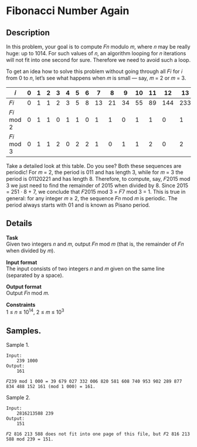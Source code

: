 # Fibonacci Number Again

## Description
In this problem, your goal is to compute 𝐹𝑛 modulo 𝑚, where 𝑛 may be really huge: up to 1014. For such
values of 𝑛, an algorithm looping for 𝑛 iterations will not fit into one second for sure. Therefore we need to
avoid such a loop.

To get an idea how to solve this problem without going through all 𝐹𝑖 for 𝑖 from 0 to 𝑛, let’s see what
happens when 𝑚 is small — say, 𝑚 = 2 or 𝑚 = 3.

|𝑖 | 0| 1| 2 | 3 | 4 | 5 | 6 | 7 | 8 | 9 | 10 | 11 | 12 | 13 | 14 | 15 |
|--------|---|--|---|---|---|---|---|---|---|---|----|----|----|----|----|----|
|𝐹𝑖| 0| 1| 1 | 2 | 3 | 5 | 8 | 13 | 21 | 34 | 55 | 89 | 144 | 233 | 377 | 610 |
|𝐹𝑖 mod 2| 0 | 1 | 1 | 0 | 1 | 1 | 0 | 1 | 1 | 0 | 1 | 1 | 0 | 1 | 1 | 0 |
|𝐹𝑖 mod 3| 0 | 1 | 1 | 2 | 0 | 2 | 2 | 1 | 0 | 1 | 1 | 2 | 0 | 2 | 2 | 1 |

Take a detailed look at this table. Do you see? Both these sequences are periodic! For 𝑚 = 2, the period
is 011 and has length 3, while for 𝑚 = 3 the period is 01120221 and has length 8. Therefore, to compute,
say, 𝐹2015 mod 3 we just need to find the remainder of 2015 when divided by 8. Since 2015 = 251 · 8 + 7, we
conclude that 𝐹2015 mod 3 = 𝐹7 mod 3 = 1.
This is true in general: for any integer 𝑚 ≥ 2, the sequence 𝐹𝑛 mod 𝑚 is periodic. The period always
starts with 01 and is known as Pisano period.

## Details
**Task** <br>
Given two integers 𝑛 and 𝑚, output 𝐹𝑛 mod 𝑚 (that is, the remainder of 𝐹𝑛 when divided by 𝑚).

**Input format** <br>
The input consists of two integers 𝑛 and 𝑚 given on the same line (separated by a space).

**Output format** <br>
Output 𝐹𝑛 mod 𝑚.

**Constraints** <br>
1 ≤ 𝑛 ≤ 10<sup>14</sup>, 2 ≤ 𝑚 ≤ 10<sup>3</sup>


## Samples.
Sample 1.

    Input:
        239 1000
    Output:
        161

    𝐹239 mod 1 000 = 39 679 027 332 006 820 581 608 740 953 902 289 877 834 488 152 161 (mod 1 000) = 161.

Sample 2.

    Input:
        2816213588 239
    Output:
        151

    𝐹2 816 213 588 does not fit into one page of this file, but 𝐹2 816 213 588 mod 239 = 151.
